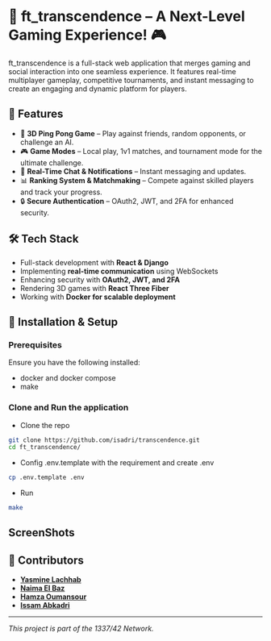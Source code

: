 # 🚀 ft_transcendence – A Next-Level Gaming Experience! 🎮

ft_transcendence is a full-stack web application that merges gaming and social interaction into one seamless experience. It features real-time multiplayer gameplay, competitive tournaments, and instant messaging to create an engaging and dynamic platform for players.

## 📌 Features

- 🎾 **3D Ping Pong Game** – Play against friends, random opponents, or challenge an AI.
- 🎮 **Game Modes** – Local play, 1v1 matches, and tournament mode for the ultimate challenge.
- 💬 **Real-Time Chat & Notifications** – Instant messaging and updates.
- 📊 **Ranking System & Matchmaking** – Compete against skilled players and track your progress.
- 🔒 **Secure Authentication** – OAuth2, JWT, and 2FA for enhanced security.

## 🛠 Tech Stack

- Full-stack development with **React & Django**
- Implementing **real-time communication** using WebSockets
- Enhancing security with **OAuth2, JWT, and 2FA**
- Rendering 3D games with **React Three Fiber**
- Working with **Docker for scalable deployment**

## 🚀 Installation & Setup

### Prerequisites
Ensure you have the following installed:
- docker and docker compose
- make

### Clone and Run the application
- Clone the repo
```sh
git clone https://github.com/isadri/transcendence.git
cd ft_transcendence/
```
- Config .env.template with the requirement and create .env
```sh
cp .env.template .env
```
- Run
```sh
make
```

## ScreenShots


## 🤝 Contributors
- [**Yasmine Lachhab**](https://github.com/ylachhab)
- [**Naima El Baz**](https://github.com/naimaelbaz)
- [**Hamza Oumansour**](https://github.com/isadri)
- [**Issam Abkadri**](https://github.com/isadri)

---
_This project is part of the 1337/42 Network._
